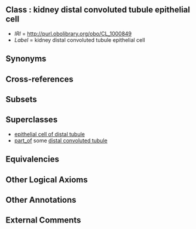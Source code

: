 
## Class : kidney distal convoluted tubule epithelial cell

 * *IRI* = http://purl.obolibrary.org/obo/CL_1000849
 * *Label* = kidney distal convoluted tubule epithelial cell

## Synonyms


## Cross-references


## Subsets


## Superclasses

 * [epithelial cell of distal tubule](../../CL/05/CL_0002305.md)
 * [part_of](../../BFO/50/BFO_0000050.md) some [distal convoluted tubule](../../UBERON/92/UBERON_0001292.md)

## Equivalencies


## Other Logical Axioms


## Other Annotations


## External Comments

